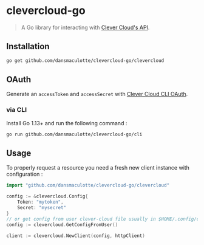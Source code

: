 # clevercloud-go

> A Go library for interacting with [Clever Cloud's API](https://www.clever-cloud.com/doc/clever-cloud-apis/cc-api/).

## Installation

```bash
go get github.com/dansmaculotte/clevercloud-go/clevercloud
```

## OAuth

Generate an `accessToken` and `accessSecret` with [Clever Cloud CLI OAuth](https://console.clever-cloud.com/cli-oauth).

### via CLI

Install Go 1.13+ and run the following command :

```bash
go run github.com/dansmaculotte/clevercloud-go/cli
```

## Usage

To properly request a resource you need a fresh new client instance with configuration :

```go
import "github.com/dansmaculotte/clevercloud-go/clevercloud"

config := &clevercloud.Config{
    Token: "mytoken",
    Secret: "mysecret"
}
// or get config from user clever-cloud file usually in $HOME/.config/clever-cloud
config := clevercloud.GetConfigFromUser()

client := clevercloud.NewClient(config, httpClient)
```